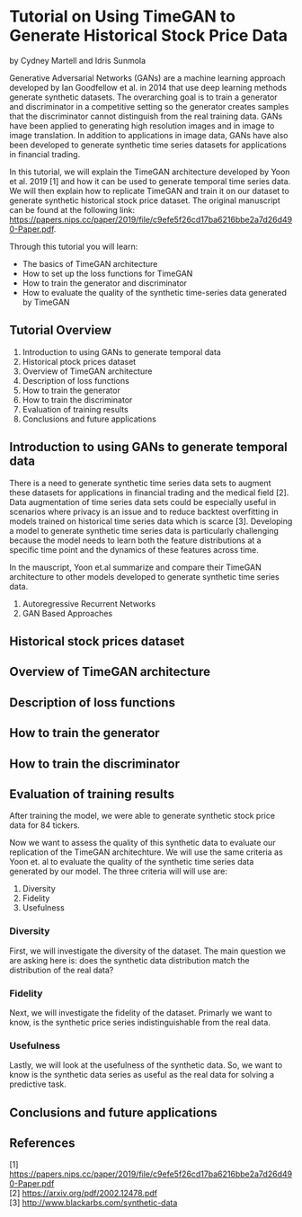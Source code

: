 # Tutorial on Using TimeGAN to Generate Historical Stock Price Data
by Cydney Martell and Idris Sunmola

Generative Adversarial Networks (GANs) are a machine learning approach developed by Ian Goodfellow et al. in 2014 that use deep learning methods generate synthetic datasets. The overarching goal is to train a generator and discriminator in a competitive setting so the generator creates samples that the discriminator cannot distinguish from the real training data. GANs have been applied to generating high resolution images and in image to image translation. In addition to applications in image data, GANs have also been developed to generate synthetic time series datasets for applications in financial trading.  

In this tutorial, we will explain the TimeGAN architecture developed by Yoon et al. 2019 [1] and how it can be used to generate temporal time series data. We will then explain how to replicate TimeGAN and train it on our dataset to generate synthetic historical stock price dataset. The original manuscript can be found at the following link: https://papers.nips.cc/paper/2019/file/c9efe5f26cd17ba6216bbe2a7d26d490-Paper.pdf. 

Through this tutorial you will learn:
* The basics of TimeGAN architecture 
* How to set up the loss functions for TimeGAN 
* How to train the generator and discriminator 
* How to evaluate the quality of the synthetic time-series data generated by TimeGAN

## Tutorial Overview
1. Introduction to using GANs to generate temporal data
2. Historical ptock prices dataset
3. Overview of TimeGAN architecture
4. Description of loss functions
5. How to train the generator
6. How to train the discriminator
8. Evaluation of training results
9. Conclusions and future applications

## Introduction to using GANs to generate temporal data
There is a need to generate synthetic time series data sets to augment these datasets for applications in financial trading and the medical field [2]. Data augmentation of time series data sets could be especially useful in scenarios where privacy is an issue and to reduce backtest overfitting in models trained on historical time series data which is scarce [3]. Developing a model to generate synthetic time series data is particularly challenging because the model needs to learn both the feature distributions at a specific time point and the dynamics of these features across time. 

In the mauscript, Yoon et.al summarize and compare their TimeGAN architecture to other models developed to generate synthetic time series data.
  1. Autoregressive Recurrent Networks
  2. GAN Based Approaches

## Historical stock prices dataset

## Overview of TimeGAN architecture

## Description of loss functions

## How to train the generator

## How to train the discriminator

## Evaluation of training results
After training the model, we were able to generate synthetic stock price data for 84 tickers. 


Now we want to assess the quality of this synthetic data to evaluate our replication of the TimeGAN architechture. We will use the same criteria as Yoon et. al to evaluate the quality of the synthetic time series data generated by our model. The three criteria will will use are:
  1. Diversity
  2. Fidelity
  3. Usefulness 
 
### Diversity
First, we will investigate the diversity of the dataset. The main question we are asking here is: does the synthetic data distribution match the distribution of the real data? 


### Fidelity 
Next, we will investigate the fidelity of the dataset. Primarly we want to know, is the synthetic price series indistinguishable from the real data. 

### Usefulness
Lastly, we will look at the usefulness of the synthetic data. So, we want to know is the synthetic data series as useful as the real data for solving a predictive task. 


## Conclusions and future applications

## References
[1] https://papers.nips.cc/paper/2019/file/c9efe5f26cd17ba6216bbe2a7d26d490-Paper.pdf <br>
[2] https://arxiv.org/pdf/2002.12478.pdf <br>
[3] http://www.blackarbs.com/synthetic-data
